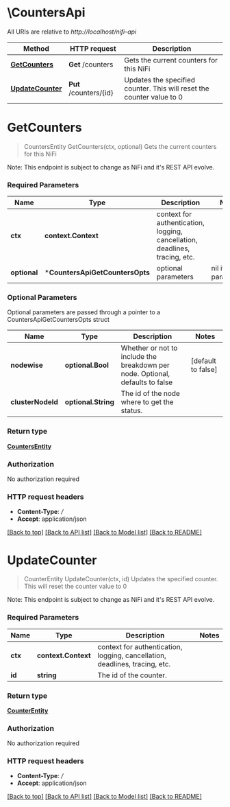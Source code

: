 # \CountersApi

All URIs are relative to *http://localhost/nifi-api*

Method | HTTP request | Description
------------- | ------------- | -------------
[**GetCounters**](CountersApi.md#GetCounters) | **Get** /counters | Gets the current counters for this NiFi
[**UpdateCounter**](CountersApi.md#UpdateCounter) | **Put** /counters/{id} | Updates the specified counter. This will reset the counter value to 0


# **GetCounters**
> CountersEntity GetCounters(ctx, optional)
Gets the current counters for this NiFi

Note: This endpoint is subject to change as NiFi and it's REST API evolve.

### Required Parameters

Name | Type | Description  | Notes
------------- | ------------- | ------------- | -------------
 **ctx** | **context.Context** | context for authentication, logging, cancellation, deadlines, tracing, etc.
 **optional** | ***CountersApiGetCountersOpts** | optional parameters | nil if no parameters

### Optional Parameters
Optional parameters are passed through a pointer to a CountersApiGetCountersOpts struct

Name | Type | Description  | Notes
------------- | ------------- | ------------- | -------------
 **nodewise** | **optional.Bool**| Whether or not to include the breakdown per node. Optional, defaults to false | [default to false]
 **clusterNodeId** | **optional.String**| The id of the node where to get the status. | 

### Return type

[**CountersEntity**](CountersEntity.md)

### Authorization

No authorization required

### HTTP request headers

 - **Content-Type**: */*
 - **Accept**: application/json

[[Back to top]](#) [[Back to API list]](../pkg/nifi/README.md#documentation-for-api-endpoints) [[Back to Model list]](../pkg/nifi/README.md#documentation-for-models) [[Back to README]](../pkg/nifi/README.md)

# **UpdateCounter**
> CounterEntity UpdateCounter(ctx, id)
Updates the specified counter. This will reset the counter value to 0

Note: This endpoint is subject to change as NiFi and it's REST API evolve.

### Required Parameters

Name | Type | Description  | Notes
------------- | ------------- | ------------- | -------------
 **ctx** | **context.Context** | context for authentication, logging, cancellation, deadlines, tracing, etc.
  **id** | **string**| The id of the counter. | 

### Return type

[**CounterEntity**](CounterEntity.md)

### Authorization

No authorization required

### HTTP request headers

 - **Content-Type**: */*
 - **Accept**: application/json

[[Back to top]](#) [[Back to API list]](../pkg/nifi/README.md#documentation-for-api-endpoints) [[Back to Model list]](../pkg/nifi/README.md#documentation-for-models) [[Back to README]](../pkg/nifi/README.md)

